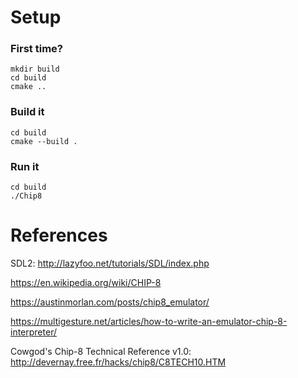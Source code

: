 # Setup

### First time?
```
mkdir build
cd build
cmake ..
```

### Build it
```
cd build
cmake --build .
```

### Run it
```
cd build
./Chip8
```

# References
SDL2: http://lazyfoo.net/tutorials/SDL/index.php

https://en.wikipedia.org/wiki/CHIP-8

https://austinmorlan.com/posts/chip8_emulator/

https://multigesture.net/articles/how-to-write-an-emulator-chip-8-interpreter/

Cowgod's Chip-8 Technical Reference v1.0: http://devernay.free.fr/hacks/chip8/C8TECH10.HTM
